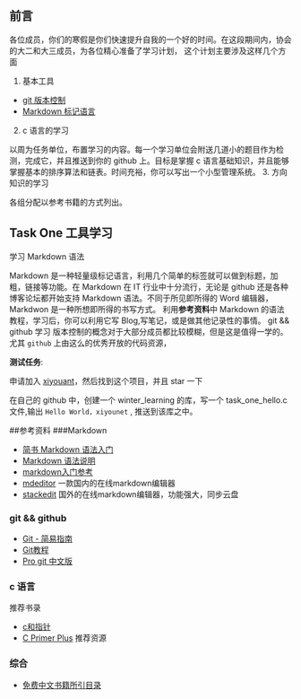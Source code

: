 ## 前言

各位成员，你们的寒假是你们快速提升自我的一个好的时间。在这段期间内，协会的大二和大三成员，为各位精心准备了学习计划，
这个计划主要涉及这样几个方面
 1. 基本工具
   - [git 版本控制](http://wc.yooooo.us/d2lraS9HaXQ=)
   - [Markdown 标记语言](http://wc.yooooo.us/d2lraS9NYXJrZG93biF6aA==)

 2.  c 语言的学习
 
   以周为任务单位，布置学习的内容。每一个学习单位会附送几道小的题目作为检测，完成它，并且推送到你的 github 上。目标是掌握 c 语言基础知识，并且能够掌握基本的排序算法和链表。时间充裕，你可以写出一个小型管理系统。
 3. 方向知识的学习

  各组分配以参考书籍的方式列出。
 
## Task One 工具学习

   学习 Markdown 语法
   
   Markdown 是一种轻量级标记语言，利用几个简单的标签就可以做到标题，加粗，链接等功能。在 Markdown 在 IT 行业中十分流行，无论是 github 还是各种博客论坛都开始支持 Markdown 语法。不同于所见即所得的 Word 编辑器，Markdwon 是一种所想即所得的书写方式。
   利用**参考资料**中 Markdown 的语法教程，学习后，你可以利用它写 Blog,写笔记，或是做其他记录性的事情。
   git && github 学习
   版本控制的概念对于大部分成员都比较模糊，但是这是值得一学的。尤其 `github` 上由这么的优秀开放的代码资源，
  
**测试任务**: 

申请加入 [xiyouant](https://github.com/xiyouant)，然后找到这个项目，并且 star 一下

在自己的 github 中，创建一个 winter_learning 的库，写一个 task_one_hello.c 文件,输出 `Hello World，xiyounet` , 推送到该库之中。

##参考资料
###Markdown
   - [简书 Markdown 语法入门](http://www.jianshu.com/p/q81RER)
   - [Markdown 语法说明](http://wowubuntu.com/markdown/) 
   - [markdown入门参考](https://github.com/LearnShare/Learning-Markdown/blob/master/README.md)
   - [mdeditor](https://www.zybuluo.com/mdeditor)  一款国内的在线markdown编辑器
   - [stackedit](https://stackedit.io) 国外的在线markdown编辑器，功能强大，同步云盘 
 

### git && github
   - [Git - 简易指南](http://rogerdudler.github.io/git-guide/index.zh.html)
   - [Git教程](http://www.liaoxuefeng.com/wiki/0013739516305929606dd18361248578c67b8067c8c017b000)
   - [Pro git 中文版](https://www.gitbook.com/book/0532/progit/details)	
    
### c 语言
   推荐书录
   - [c和指针](http://book.douban.com/subject/3012360/)
   - [C Primer Plus](http://book.douban.com/subject/1240002/)
    推荐资源
    
### 综合
   
   - [免费中文书籍所引目录](https://github.com/vhf/free-programming-books/blob/master/free-programming-books-zh.md#cc)
  
   
  
